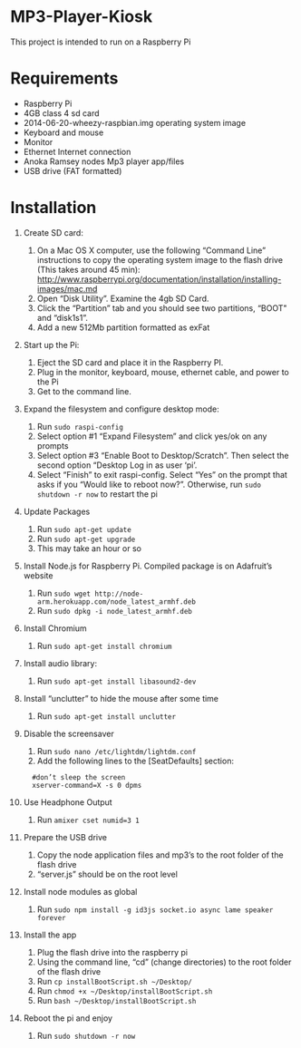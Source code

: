 MP3-Player-Kiosk
================
This project is intended to run on a Raspberry Pi

Requirements
================
* Raspberry Pi
* 4GB class 4 sd card 
* 2014-06-20-wheezy-raspbian.img operating system image
* Keyboard and mouse
* Monitor
* Ethernet Internet connection 
* Anoka Ramsey nodes Mp3 player app/files
* USB drive (FAT formatted)


Installation 
================

1. Create SD card:
    1. On a Mac OS X computer, use the following “Command Line” instructions to copy the operating system image to the flash drive (This takes around 45 min): http://www.raspberrypi.org/documentation/installation/installing-images/mac.md
    1. Open “Disk Utility”. Examine the 4gb SD Card. 
    1. Click the “Partition” tab and you should see two partitions, “BOOT" and “disk1s1”.
    1. Add a new 512Mb partition formatted as exFat

1. Start up the Pi:
    1. Eject the SD card and place it in the Raspberry PI. 
    1. Plug in the monitor, keyboard, mouse, ethernet cable, and power to the Pi
    1. Get to the command line. 

1. Expand the filesystem and configure desktop mode: 
    1. Run `sudo raspi-config`
    1. Select option #1 “Expand Filesystem” and click yes/ok on any prompts
    1. Select option #3 “Enable Boot to Desktop/Scratch”. Then select the second option “Desktop Log in as user ‘pi’.
    1. Select “Finish” to exit raspi-config. Select “Yes” on the prompt that asks if you “Would like to reboot now?”. Otherwise, run `sudo shutdown -r now` to restart the pi

1. Update Packages
    1. Run `sudo apt-get update`
    1. Run `sudo apt-get upgrade` 
    1. This may take an hour or so

1. Install Node.js for Raspberry Pi. Compiled package is on Adafruit’s website
    1. Run `sudo wget http://node-arm.herokuapp.com/node_latest_armhf.deb`
    1. Run `sudo dpkg -i node_latest_armhf.deb`
    
1. Install Chromium
    1. Run `sudo apt-get install chromium`

1. Install audio library:
    1. Run `sudo apt-get install libasound2-dev`

1. Install “unclutter” to hide the mouse after some time
    1. Run `sudo apt-get install unclutter`

1. Disable the screensaver
    1. Run `sudo nano /etc/lightdm/lightdm.conf`
    1. Add the following lines to the [SeatDefaults] section:   
    ```
      #don’t sleep the screen
      xserver-command=X -s 0 dpms   
    ```

1. Use Headphone Output
    1. Run `amixer cset numid=3 1`

1. Prepare the USB drive
    1. Copy the node application files and mp3’s to the root folder of the flash drive
    1. “server.js” should be on the root level 

1. Install node modules as global
    1. Run `sudo npm install -g id3js socket.io async lame speaker forever`
    
1. Install the app
    1. Plug the flash drive into the raspberry pi
    1. Using the command line, “cd” (change directories) to the root folder of the flash drive
    1. Run `cp installBootScript.sh ~/Desktop/`
    1. Run `chmod +x ~/Desktop/installBootScript.sh`
    1. Run `bash ~/Desktop/installBootScript.sh`

1. Reboot the pi and enjoy
    1. Run `sudo shutdown -r now`
